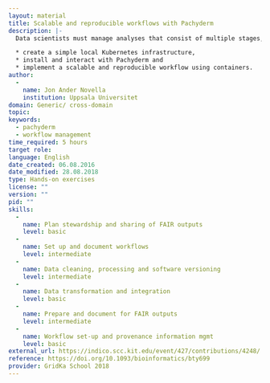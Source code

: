 ```yaml
---
layout: material
title: Scalable and reproducible workflows with Pachyderm
description: |-
  Data scientists must manage analyses that consist of multiple stages, large datasets and a great number of tools, all the while maintaining reproducibility of results. Amongst the variety of available tools to undertake parallel computations, Pachyderm is an open-source workflow-engine and distributed data processing tool that fulfils these needs by creating a data pipelining and data versioning layer on top of projects from the container ecosystem. In this workshop you will learn how to:

  * create a simple local Kubernetes infrastructure,
  * install and interact with Pachyderm and
  * implement a scalable and reproducible workflow using containers.
author: 
  - 
    name: Jon Ander Novella
    institution: Uppsala Universitet
domain: Generic/ cross-domain
topic: 
keywords: 
  - pachyderm
  - workflow management
time_required: 5 hours
target role: 
language: English
date_created: 06.08.2016
date_modified: 28.08.2018
type: Hands-on exercises
license: ""
version: ""
pid: ""
skills: 
  - 
    name: Plan stewardship and sharing of FAIR outputs
    level: basic
  - 
    name: Set up and document workflows
    level: intermediate
  - 
    name: Data cleaning, processing and software versioning
    level: intermediate
  - 
    name: Data transformation and integration
    level: basic
  - 
    name: Prepare and document for FAIR outputs
    level: intermediate
  - 
    name: Workflow set-up and provenance information mgmt
    level: basic
external_url: https://indico.scc.kit.edu/event/427/contributions/4248/
reference: https://doi.org/10.1093/bioinformatics/bty699
provider: GridKa School 2018
---
```

